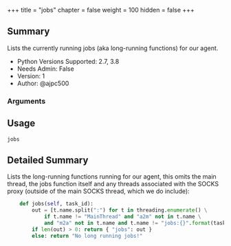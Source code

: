 +++
title = "jobs"
chapter = false
weight = 100
hidden = false
+++

## Summary

Lists the currently running jobs (aka long-running functions) for our agent.

- Python Versions Supported: 2.7, 3.8
- Needs Admin: False  
- Version: 1  
- Author: @ajpc500

### Arguments

## Usage

```
jobs
```

## Detailed Summary

Lists the long-running functions running for our agent, this omits the main thread, the jobs function itself and any threads associated with the SOCKS proxy (outside of the main SOCKS thread, which we do include):

```Python
    def jobs(self, task_id):
        out = [t.name.split(":") for t in threading.enumerate() \
            if t.name != "MainThread" and "a2m" not in t.name \
            and "m2a" not in t.name and t.name != "jobs:{}".format(task_id) ]
        if len(out) > 0: return { "jobs": out }
        else: return "No long running jobs!"

```

